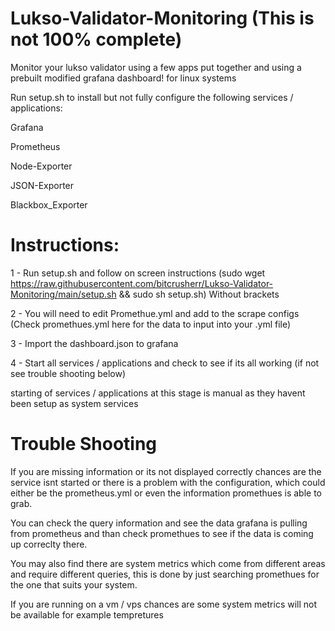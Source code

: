 # Lukso-Validator-Monitoring (This is not 100% complete)


Monitor your lukso validator using a few apps put together and using a prebuilt modified grafana dashboard!
for linux systems

Run setup.sh to install but not fully configure the following services / applications:

Grafana

Prometheus

Node-Exporter

JSON-Exporter

Blackbox_Exporter

# Instructions:

1 - Run setup.sh and follow on screen instructions (sudo wget https://raw.githubusercontent.com/bitcrusherr/Lukso-Validator-Monitoring/main/setup.sh && sudo sh setup.sh) Without brackets

2 - You will need to edit Promethue.yml and add to the scrape configs (Check promethues.yml here for the data to input into your .yml file)

3 - Import the dashboard.json to grafana

4 - Start all services / applications and check to see if its all working (if not see trouble shooting below)

starting of services / applications at this stage is manual as they havent been setup as system services

# Trouble Shooting
If you are missing information or its not displayed correctly chances are the service isnt started or
there is a problem with the configuration, which could either be the prometheus.yml or even the information
promethues is able to grab.

You can check the query information and see the data grafana is pulling from prometheus and than check promethues to 
see if the data is coming up correclty there.

You may also find there are system metrics which come from different areas and require different queries,
this is done by just searching promethues for the one that suits your system.

If you are running on a vm / vps chances are some system metrics will not be available for example tempretures
